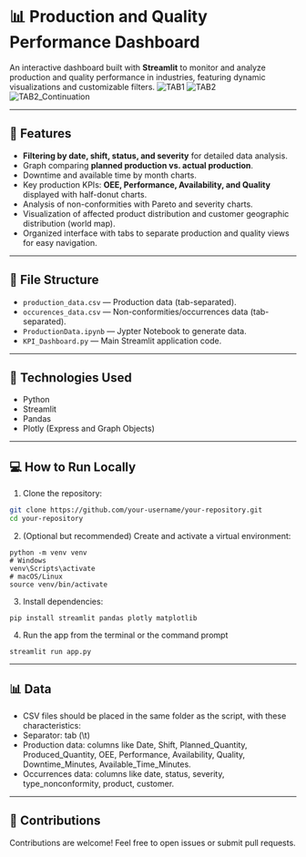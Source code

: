 # 📊 Production and Quality Performance Dashboard

An interactive dashboard built with **Streamlit** to monitor and analyze production and quality performance in industries, featuring dynamic visualizations and customizable filters.
![TAB1](https://github.com/user-attachments/assets/ed43909e-bf45-4c89-8f06-7e44043b4193)
![TAB2](https://github.com/user-attachments/assets/dd055a60-5a62-4d35-b8f6-8f9957cee9a7)
![TAB2_Continuation](https://github.com/user-attachments/assets/acfaf251-03db-4472-89ff-ed3cc054bc77)

---

## 🚀 Features

- **Filtering by date, shift, status, and severity** for detailed data analysis.  
- Graph comparing **planned production vs. actual production**.
- Downtime and available time by month charts.
- Key production KPIs: **OEE, Performance, Availability, and Quality** displayed with half-donut charts.  
- Analysis of non-conformities with Pareto and severity charts.  
- Visualization of affected product distribution and customer geographic distribution (world map).  
- Organized interface with tabs to separate production and quality views for easy navigation.

---

## 📁 File Structure

- `production_data.csv` — Production data (tab-separated).  
- `occurences_data.csv` — Non-conformities/occurrences data (tab-separated).
- `ProductionData.ipynb` — Jypter Notebook to generate data.
- `KPI_Dashboard.py` — Main Streamlit application code.

---

## 🔧 Technologies Used

- Python  
- Streamlit  
- Pandas  
- Plotly (Express and Graph Objects)  

---

## 💻 How to Run Locally

1. Clone the repository:

```bash
git clone https://github.com/your-username/your-repository.git
cd your-repository
```

2. (Optional but recommended) Create and activate a virtual environment:

```
python -m venv venv
# Windows
venv\Scripts\activate
# macOS/Linux
source venv/bin/activate
```

3. Install dependencies:

```pip install streamlit pandas plotly matplotlib```

4. Run the app from the terminal or the command prompt

```streamlit run app.py```

---

## 📊 Data

- CSV files should be placed in the same folder as the script, with these characteristics:
- Separator: tab (\t)
- Production data: columns like Date, Shift, Planned_Quantity, Produced_Quantity, OEE, Performance, Availability, Quality, Downtime_Minutes, Available_Time_Minutes.
- Occurrences data: columns like date, status, severity, type_nonconformity, product, customer.

---

## 🤝 Contributions
Contributions are welcome! Feel free to open issues or submit pull requests.
